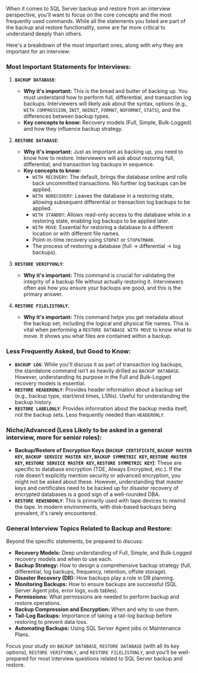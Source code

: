 When it comes to SQL Server backup and restore from an interview perspective, you'll want to focus on the core concepts and the most frequently used commands. While all the statements you listed are part of the backup and restore functionality, some are far more critical to understand deeply than others.

Here's a breakdown of the most important ones, along with why they are important for an interview:

### Most Important Statements for Interviews:

1.  **`BACKUP DATABASE`**:
    * **Why it's important:** This is the bread and butter of backing up. You must understand how to perform full, differential, and transaction log backups. Interviewers will likely ask about the syntax, options (e.g., `WITH COMPRESSION`, `INIT`, `NOINIT`, `FORMAT`, `NOFORMAT`, `STATS`), and the differences between backup types.
    * **Key concepts to know:** Recovery models (Full, Simple, Bulk-Logged) and how they influence backup strategy.

2.  **`RESTORE DATABASE`**:
    * **Why it's important:** Just as important as backing up, you need to know how to restore. Interviewers will ask about restoring full, differential, and transaction log backups in sequence.
    * **Key concepts to know:**
        * `WITH RECOVERY`: The default, brings the database online and rolls back uncommitted transactions. No further log backups can be applied.
        * `WITH NORECOVERY`: Leaves the database in a restoring state, allowing subsequent differential or transaction log backups to be applied.
        * `WITH STANDBY`: Allows read-only access to the database while in a restoring state, enabling log backups to be applied later.
        * `WITH MOVE`: Essential for restoring a database to a different location or with different file names.
        * Point-in-time recovery using `STOPAT` or `STOPATMARK`.
        * The process of restoring a database (full -> differential -> log backups).

3.  **`RESTORE VERIFYONLY`**:
    * **Why it's important:** This command is crucial for validating the integrity of a backup file without actually restoring it. Interviewers often ask how you ensure your backups are good, and this is the primary answer.

4.  **`RESTORE FILELISTONLY`**:
    * **Why it's important:** This command helps you get metadata about the backup set, including the logical and physical file names. This is vital when performing a `RESTORE DATABASE WITH MOVE` to know what to move. It shows you what files are contained within a backup.

### Less Frequently Asked, but Good to Know:

* **`BACKUP LOG`**: While you'll discuss it as part of transaction log backups, the standalone command isn't as heavily drilled as `BACKUP DATABASE`. However, understanding its purpose in the Full and Bulk-Logged recovery models is essential.
* **`RESTORE HEADERONLY`**: Provides header information about a backup set (e.g., backup type, start/end times, LSNs). Useful for understanding the backup history.
* **`RESTORE LABELONLY`**: Provides information about the backup media itself, not the backup sets. Less frequently needed than `HEADERONLY`.

### Niche/Advanced (Less Likely to be asked in a general interview, more for senior roles):

* **Backup/Restore of Encryption Keys (`BACKUP CERTIFICATE`, `BACKUP MASTER KEY`, `BACKUP SERVICE MASTER KEY`, `BACKUP SYMMETRIC KEY`, `RESTORE MASTER KEY`, `RESTORE SERVICE MASTER KEY`, `RESTORE SYMMETRIC KEY`)**: These are specific to database encryption (TDE, Always Encrypted, etc.). If the role doesn't explicitly mention security or advanced encryption, you might not be asked about these. However, understanding that master keys and certificates need to be backed up for disaster recovery of encrypted databases is a good sign of a well-rounded DBA.
* **`RESTORE REWINDONLY`**: This is primarily used with tape devices to rewind the tape. In modern environments, with disk-based backups being prevalent, it's rarely encountered.

### General Interview Topics Related to Backup and Restore:

Beyond the specific statements, be prepared to discuss:

* **Recovery Models:** Deep understanding of Full, Simple, and Bulk-Logged recovery models and when to use each.
* **Backup Strategy:** How to design a comprehensive backup strategy (full, differential, log backups, frequency, retention, offsite storage).
* **Disaster Recovery (DR):** How backups play a role in DR planning.
* **Monitoring Backups:** How to ensure backups are successful (SQL Server Agent jobs, error logs, `msdb` tables).
* **Permissions:** What permissions are needed to perform backup and restore operations.
* **Backup Compression and Encryption:** When and why to use them.
* **Tail-Log Backups:** Importance of taking a tail-log backup before restoring to prevent data loss.
* **Automating Backups:** Using SQL Server Agent jobs or Maintenance Plans.

Focus your study on `BACKUP DATABASE`, `RESTORE DATABASE` (with all its key options), `RESTORE VERIFYONLY`, and `RESTORE FILELISTONLY`, and you'll be well-prepared for most interview questions related to SQL Server backup and restore.